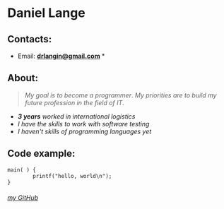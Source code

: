 # **Daniel Lange**
## __Contacts:__
* Email: **drlangin@gmail.com** * 

## __About:__
>_My goal is to become a programmer_.
_My priorities are to build my future profession in the field of IT_.

* _**3 years** worked in international logistics_
* _I have the skills to work with software testing_
* _I haven't skills of programming languages yet_
 
 ## __Code example:__
```
main( ) {
        printf("hello, world\n");
}
```
###### [my GitHub](https://github.com/Dan1k9) 

